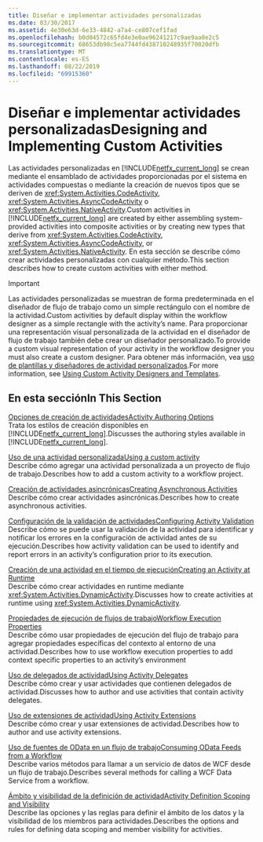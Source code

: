 ```yaml
---
title: Diseñar e implementar actividades personalizadas
ms.date: 03/30/2017
ms.assetid: 4e30e63d-6e33-4842-a7a4-ce807cef1fad
ms.openlocfilehash: b0d04572c65fd4e3e0ae96241217c9ae9aa0e2c5
ms.sourcegitcommit: 68653db98c5ea7744fd438710248935f70020dfb
ms.translationtype: MT
ms.contentlocale: es-ES
ms.lasthandoff: 08/22/2019
ms.locfileid: "69915360"
---
```

# <a name="designing-and-implementing-custom-activities"></a><span data-ttu-id="18a7a-102">Diseñar e implementar actividades personalizadas</span><span class="sxs-lookup"><span data-stu-id="18a7a-102">Designing and Implementing Custom Activities</span></span>
<span data-ttu-id="18a7a-103">Las actividades personalizadas en [!INCLUDE[netfx_current_long](../../../includes/netfx-current-long-md.md)] se crean mediante el ensamblado de actividades proporcionadas por el sistema en actividades compuestas o mediante la creación de nuevos tipos que se deriven de <xref:System.Activities.CodeActivity>, <xref:System.Activities.AsyncCodeActivity> o <xref:System.Activities.NativeActivity>.</span><span class="sxs-lookup"><span data-stu-id="18a7a-103">Custom activities in [!INCLUDE[netfx_current_long](../../../includes/netfx-current-long-md.md)] are created by either assembling system-provided activities into composite activities or by creating new types that derive from <xref:System.Activities.CodeActivity>, <xref:System.Activities.AsyncCodeActivity>, or <xref:System.Activities.NativeActivity>.</span></span> <span data-ttu-id="18a7a-104">En esta sección se describe cómo crear actividades personalizadas con cualquier método.</span><span class="sxs-lookup"><span data-stu-id="18a7a-104">This section describes how to create custom activities with either method.</span></span>  
  
> [!IMPORTANT]
> <span data-ttu-id="18a7a-105">Las actividades personalizadas se muestran de forma predeterminada en el diseñador de flujo de trabajo como un simple rectángulo con el nombre de la actividad.</span><span class="sxs-lookup"><span data-stu-id="18a7a-105">Custom activities by default display within the workflow designer as a simple rectangle with the activity’s name.</span></span> <span data-ttu-id="18a7a-106">Para proporcionar una representación visual personalizada de la actividad en el diseñador de flujo de trabajo también debe crear un diseñador personalizado.</span><span class="sxs-lookup"><span data-stu-id="18a7a-106">To provide a custom visual representation of your activity in the workflow designer you must also create a custom designer.</span></span> <span data-ttu-id="18a7a-107">Para obtener más información, vea [uso de plantillas y diseñadores de actividad personalizados](using-custom-activity-designers-and-templates.md).</span><span class="sxs-lookup"><span data-stu-id="18a7a-107">For more information, see [Using Custom Activity Designers and Templates](using-custom-activity-designers-and-templates.md).</span></span>  
  
## <a name="in-this-section"></a><span data-ttu-id="18a7a-108">En esta sección</span><span class="sxs-lookup"><span data-stu-id="18a7a-108">In This Section</span></span>  
 [<span data-ttu-id="18a7a-109">Opciones de creación de actividades</span><span class="sxs-lookup"><span data-stu-id="18a7a-109">Activity Authoring Options</span></span>](activity-authoring-options-in-wf.md)  
 <span data-ttu-id="18a7a-110">Trata los estilos de creación disponibles en [!INCLUDE[netfx_current_long](../../../includes/netfx-current-long-md.md)].</span><span class="sxs-lookup"><span data-stu-id="18a7a-110">Discusses the authoring styles available in [!INCLUDE[netfx_current_long](../../../includes/netfx-current-long-md.md)].</span></span>  
  
 [<span data-ttu-id="18a7a-111">Uso de una actividad personalizada</span><span class="sxs-lookup"><span data-stu-id="18a7a-111">Using a custom activity</span></span>](using-a-custom-activity.md)  
 <span data-ttu-id="18a7a-112">Describe cómo agregar una actividad personalizada a un proyecto de flujo de trabajo.</span><span class="sxs-lookup"><span data-stu-id="18a7a-112">Describes how to add a custom activity to a workflow project.</span></span>  
  
  [<span data-ttu-id="18a7a-113">Creación de actividades asincrónicas</span><span class="sxs-lookup"><span data-stu-id="18a7a-113">Creating Asynchronous Activities</span></span>](creating-asynchronous-activities-in-wf.md)  
 <span data-ttu-id="18a7a-114">Describe cómo crear actividades asincrónicas.</span><span class="sxs-lookup"><span data-stu-id="18a7a-114">Describes how to create asynchronous activities.</span></span>  
  
 [<span data-ttu-id="18a7a-115">Configuración de la validación de actividades</span><span class="sxs-lookup"><span data-stu-id="18a7a-115">Configuring Activity Validation</span></span>](configuring-activity-validation.md)  
 <span data-ttu-id="18a7a-116">Describe cómo se puede usar la validación de la actividad para identificar y notificar los errores en la configuración de actividad antes de su ejecución.</span><span class="sxs-lookup"><span data-stu-id="18a7a-116">Describes how activity validation can be used to identify and report errors in an activity’s configuration prior to its execution.</span></span>  
  
 [<span data-ttu-id="18a7a-117">Creación de una actividad en el tiempo de ejecución</span><span class="sxs-lookup"><span data-stu-id="18a7a-117">Creating an Activity at Runtime</span></span>](creating-an-activity-at-runtime-with-dynamicactivity.md)  
 <span data-ttu-id="18a7a-118">Describe cómo crear actividades en runtime mediante <xref:System.Activities.DynamicActivity>.</span><span class="sxs-lookup"><span data-stu-id="18a7a-118">Discusses how to create activities at runtime using <xref:System.Activities.DynamicActivity>.</span></span>  
  
 [<span data-ttu-id="18a7a-119">Propiedades de ejecución de flujos de trabajo</span><span class="sxs-lookup"><span data-stu-id="18a7a-119">Workflow Execution Properties</span></span>](workflow-execution-properties.md)  
 <span data-ttu-id="18a7a-120">Describe cómo usar propiedades de ejecución del flujo de trabajo para agregar propiedades específicas del contexto al entorno de una actividad.</span><span class="sxs-lookup"><span data-stu-id="18a7a-120">Describes how to use workflow execution properties to add context specific properties to an activity’s environment</span></span>  
  
 [<span data-ttu-id="18a7a-121">Uso de delegados de actividad</span><span class="sxs-lookup"><span data-stu-id="18a7a-121">Using Activity Delegates</span></span>](using-activity-delegates.md)  
 <span data-ttu-id="18a7a-122">Describe cómo crear y usar actividades que contienen delegados de actividad.</span><span class="sxs-lookup"><span data-stu-id="18a7a-122">Discusses how to author and use activities that contain activity delegates.</span></span>
  
 [<span data-ttu-id="18a7a-123">Uso de extensiones de actividad</span><span class="sxs-lookup"><span data-stu-id="18a7a-123">Using Activity Extensions</span></span>](using-activity-extensions.md)  
 <span data-ttu-id="18a7a-124">Describe cómo crear y usar extensiones de actividad.</span><span class="sxs-lookup"><span data-stu-id="18a7a-124">Describes how to author and use activity extensions.</span></span>  
  
 [<span data-ttu-id="18a7a-125">Uso de fuentes de OData en un flujo de trabajo</span><span class="sxs-lookup"><span data-stu-id="18a7a-125">Consuming OData Feeds from a Workflow</span></span>](consuming-odata-feeds-from-a-workflow.md)  
 <span data-ttu-id="18a7a-126">Describe varios métodos para llamar a un servicio de datos de WCF desde un flujo de trabajo.</span><span class="sxs-lookup"><span data-stu-id="18a7a-126">Describes several methods for calling a WCF Data Service from a workflow.</span></span>  
  
 [<span data-ttu-id="18a7a-127">Ámbito y visibilidad de la definición de actividad</span><span class="sxs-lookup"><span data-stu-id="18a7a-127">Activity Definition Scoping and Visibility</span></span>](activity-definition-scoping-and-visibility.md)  
 <span data-ttu-id="18a7a-128">Describe las opciones y las reglas para definir el ámbito de los datos y la visibilidad de los miembros para actividades.</span><span class="sxs-lookup"><span data-stu-id="18a7a-128">Describes the options and rules for defining data scoping and member visibility for activities.</span></span>
